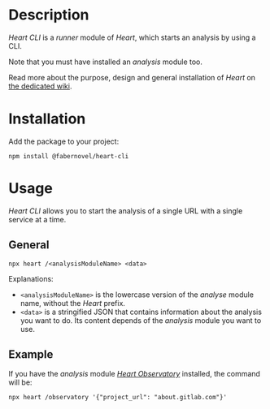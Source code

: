 # Description

_Heart CLI_ is a _runner_ module of _Heart_, which starts an analysis by using a CLI.

Note that you must have installed an _analysis_ module too.

Read more about the purpose, design and general installation of _Heart_ on [the dedicated wiki](https://gitlab.com/fabernovel/heart/heart-dev/wikis/What-is-Heart).

# Installation

Add the package to your project:

```shell
npm install @fabernovel/heart-cli
```

# Usage

_Heart CLI_ allows you to start the analysis of a single URL with a single service at a time.

## General

```shell
npx heart /<analysisModuleName> <data>
```

Explanations:
* `<analysisModuleName>` is the lowercase version of the _analyse_ module name, without the _Heart_ prefix.
* `<data>` is a stringified JSON that contains information about the analysis you want to do. Its content depends of the _analysis_ module you want to use.

## Example

If you have the _analysis_ module [_Heart Observatory_](https://www.npmjs.com/package/@fabernovel/heart-observatory) installed, the command will be:

```shell
npx heart /observatory '{"project_url": "about.gitlab.com"}'
```
